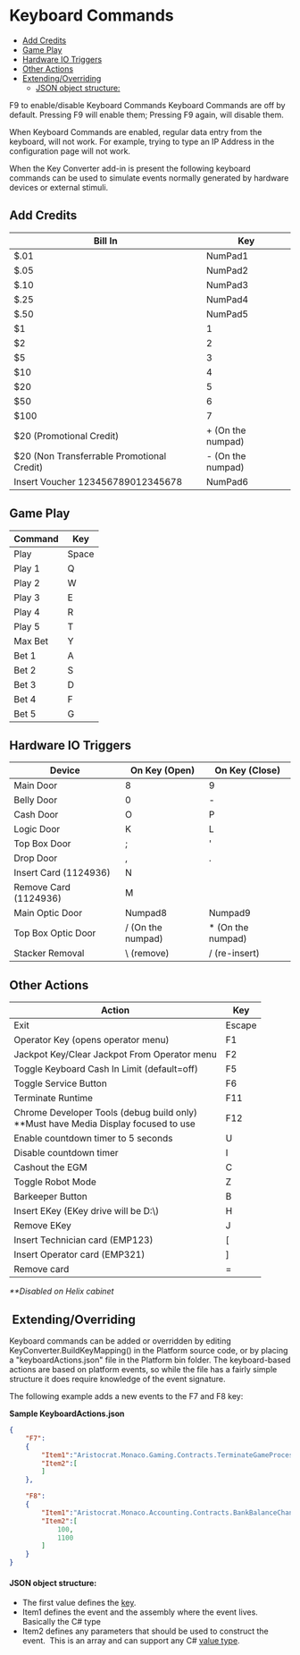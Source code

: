 Keyboard Commands
=================

<!-- @import "[TOC]" {cmd="toc" depthFrom=1 depthTo=6 orderedList=false} -->

<!-- code_chunk_output -->

- [Add Credits](#add-credits)
- [Game Play](#game-play)
- [Hardware IO Triggers](#hardware-io-triggers)
- [Other Actions](#other-actions)
- [Extending/Overriding](#extendingoverriding)
    - [JSON object structure:](#json-object-structure)

<!-- /code_chunk_output -->

<div class="alert alert-danger">
    <p>F9 to enable/disable Keyboard Commands
    Keyboard Commands are off by default. Pressing F9 will enable them; Pressing F9 again, will disable them.<p>
    <p>When Keyboard Commands are enabled, regular data entry from the keyboard, will not work. For example, trying to type an IP Address in the configuration page will not work.</p>
</div>

When the Key Converter add-in is present the following keyboard commands can be used to simulate events normally generated by hardware devices or external stimuli.  

## Add Credits

| Bill In | Key |
|---------|-----|
| $.01 | NumPad1 |
| $.05 | NumPad2 |
| $.10 | NumPad3 |
| $.25 | NumPad4 |
| $.50 | NumPad5 |
| $1 | 1 |
| $2 | 2 |
| $5 | 3 |
| $10 | 4 |
| $20 | 5 |
| $50 | 6 |
| $100 | 7 |
| $20 (Promotional Credit) | + (On the numpad) |
| $20 (Non Transferrable Promotional Credit) | - (On the numpad) |
| Insert Voucher 123456789012345678 | NumPad6 |

## Game Play

| Command | Key |
|---|---|
| Play | Space |
| Play 1 | Q |
| Play 2 | W |
| Play 3 | E |
| Play 4 | R |
| Play 5 | T |
| Max Bet | Y |
| Bet 1 | A |
| Bet 2 | S |
| Bet 3 | D |
| Bet 4 | F |
| Bet 5 | G |

## Hardware IO Triggers

| Device | On Key (Open) | On Key (Close) |
|---|---|---|
| Main Door | 8 | 9 |
| Belly Door | 0 | - |
| Cash Door | O | P |
| Logic Door | K | L |
| Top Box Door | ; | ' |
| Drop Door | , | . |
| Insert Card (1124936) | N | |
| Remove Card (1124936) | M | |
| Main Optic Door | Numpad8 | Numpad9 |
| Top Box Optic Door | / (On the numpad) | * (On the numpad) |
| Stacker Removal | \ (remove) | / (re-insert) |

## Other Actions

| Action | Key  |
|---|---|
| Exit | Escape |
| Operator Key (opens operator menu) | F1 |
| Jackpot Key/Clear Jackpot From Operator menu | F2 |
| Toggle Keyboard Cash In Limit (default=off)	 | F5 |
| Toggle Service Button | F6 |
| Terminate Runtime | F11 |
| Chrome Developer Tools (debug build only)<br />**Must have Media Display focused to use | F12 |
| Enable countdown timer to 5 seconds | U |
| Disable countdown timer | I |
| Cashout the EGM | C |
| Toggle Robot Mode | Z |
| Barkeeper Button | B |
| Insert EKey (EKey drive will be D:\\) | H |
| Remove EKey | J |
| Insert Technician card (EMP123) | [ |
| Insert Operator card (EMP321) | ] |
| Remove card | = |

*\*\*Disabled on Helix cabinet*

##  Extending/Overriding

Keyboard commands can be added or overridden by editing KeyConverter.BuildKeyMapping() in the Platform source code, or by placing a "keyboardActions.json" file in the Platform bin folder. The keyboard-based actions are based on platform events, so while the file has a fairly simple structure it does require knowledge of the event signature.

The following example adds a new events to the F7 and F8 key:

**Sample KeyboardActions.json**

```json
{
    "F7":
    {
        "Item1":"Aristocrat.Monaco.Gaming.Contracts.TerminateGameProcessEvent, Aristocrat.Monaco.Gaming.Contracts, Version=1.0.0.0, Culture=neutral, PublicKeyToken=null",
        "Item2":[
        ]
    },

    "F8":
    {
        "Item1":"Aristocrat.Monaco.Accounting.Contracts.BankBalanceChangedEvent, Aristocrat.Monaco.Accounting.Contracts, Version=1.0.0.0, Culture=neutral, PublicKeyToken=null",
        "Item2":[
            100,
            1100
        ]
    }
}
```

#### JSON object structure:
- The first value defines the [key](https://docs.microsoft.com/en-us/dotnet/api/system.windows.forms.keys?view=netframework-4.7.2). 
- Item1 defines the event and the assembly where the event lives.  Basically the C# type
- Item2 defines any parameters that should be used to construct the event.  This is an array and can support any C# [value type](https://docs.microsoft.com/en-us/dotnet/csharp/language-reference/keywords/value-types).
